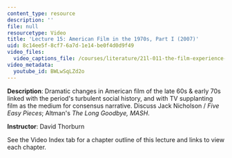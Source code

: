 ```yaml
---
content_type: resource
description: ''
file: null
resourcetype: Video
title: 'Lecture 15: American Film in the 1970s, Part I (2007)'
uid: 8c14ee5f-8cf7-6a7d-1e14-be0f4d0d9f49
video_files:
  video_captions_file: /courses/literature/21l-011-the-film-experience-fall-2013/lecture-videos-notes/lecture-15-american-film-in-the-1970s-part-i-2007/BWLwSqLZd2o.vtt
video_metadata:
  youtube_id: BWLwSqLZd2o
---
```


**Description**: Dramatic changes in American film of the late 60s & early 70s linked with the period's turbulent social history, and with TV supplanting film as the medium for consensus narrative. Discuss Jack Nicholson / _Five Easy Pieces_; Altman's _The Long Goodbye, MASH_.

**Instructor**: David Thorburn

See the Video Index tab for a chapter outline of this lecture and links to view each chapter.